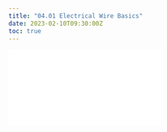 ```yaml
---
title: "04.01 Electrical Wire Basics"
date: 2023-02-10T09:30:00Z
toc: true
---
```


![Link to included file content](../../../../electronics/electrical-wire-basics.md)
